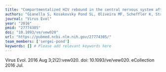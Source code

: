 ```yaml
---
title: "Compartmentalized HIV rebound in the central nervous system after interruption of antiretroviral therapy"
authors: "Gianella S, Kosakovsky Pond SL, Oliveira MF, Scheffler K, Strain M, De la Torre A, Letendre S, Smith DM, Ellis RJ."
journal: "Virus Evol"
year: "2016"
pmid: "27774305"
doi: "10.1093/ve/vew020"
url: "https://pubmed.ncbi.nlm.nih.gov/27774305/"
team_members: ['sergei-pond']
keywords: [] # Please add relevant keywords here
---
```

Virus Evol. 2016 Aug 3;2(2):vew020. doi: 10.1093/ve/vew020. eCollection 2016 Jul.